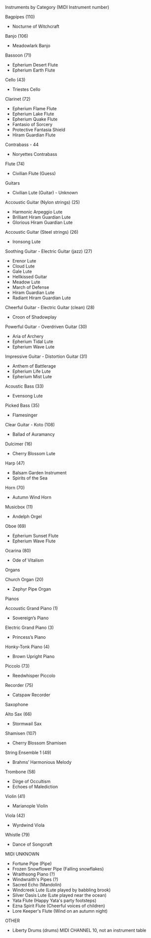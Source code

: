 Instruments by Category (MIDI Instrument number)

Bagpipes (110)
* Nocturne of Witchcraft

Banjo (106)
* Meadowlark Banjo

Bassoon (71)
* Epherium Desert Flute
* Epherium Earth Flute

Cello (43)
* Triestes Cello

Clarinet (72)
* Epherium Flame Flute
* Epherium Lake Flute
* Epherium Quake Flute
* Fantasio of Sorcery
* Protective Fantasia Shield
* Hiram Guardian Flute

Contrabass - 44
* Noryettes Contrabass

Flute (74)
* Civilian Flute (Guess)

Guitars

* Civilian Lute (Guitar) - Unknown

Accoustic Guitar (Nylon strings) (25)
* Harmonic Arpeggio Lute
* Brilliant Hiram Guardian Lute
* Glorious Hiram Guardian Lute

Accoustic Guitar (Steel strings) (26)
* Ironsong Lute

Soothing Guitar - Electric Guitar (jazz) (27)
* Erenor Lute
* Cloud Lute
* Gale Lute
* Hellkissed Guitar
* Meadow Lute
* March of Defense
* Hiram Guardian Lute
* Radiant Hiram Guardian Lute

Cheerful Guitar - Electric Guitar (clean) (28)
* Croon of Shadowplay

Powerful Guitar - Overdriven Guitar (30)
* Aria of Archery
* Epherium Tidal Lute
* Epherium Wave Lute

Impressive Guitar - Distortion Guitar (31)
* Anthem of Battlerage
* Epherium Life Lute
* Epherium Mist Lute

Acoustic Bass (33)
* Evensong Lute

Picked Bass (35)
* Flamesinger

Clear Guitar - Koto (108)
* Ballad of Auramancy

Dulcimer (16)
* Cherry Blossom Lute

Harp (47)
* Balsam Garden Instrument
* Spirits of the Sea

Horn (70)
* Autumn Wind Horn

Musicbox (11)
* Andelph Orgel

Oboe (69)
* Epherium Sunset Flute
* Epherium Wave Flute

Ocarina (80)
* Ode of Vitalism

Organs

Church Organ (20)
* Zephyr Pipe Organ

Pianos

Accoustic Grand Piano (1)
* Sovereign’s Piano

Electric Grand Piano (3)
* Princess’s Piano

Honky-Tonk Piano (4)
* Brown Upright Piano

Piccolo (73)
* Reedwhisper Piccolo

Recorder (75)
* Catspaw Recorder

Saxophone

Alto Sax (66)
* Stormwail Sax

Shamisen (107)
* Cherry Blossom Shamisen

String Ensemble 1 (49)
* Brahms’ Harmonious Melody

Trombone (58)
* Dirge of Occultism
* Echoes of Malediction

Violin (41)
* Marianople Violin

Viola (42)
* Wyrdwind Viola

Whistle (79)
* Dance of Songcraft




MIDI UNKNOWN
* Fortune Pipe (Pipe)
* Frozen Snowflower Pipe (Falling snowflakes)
* Wraithsong Piano (?)
* Windwraith's Pipes (?)
* Sacred Echo (Mandolin)
* Windcreek Lute (Lute played by babbling brook)
* Silver Oasis Lute (Lute played near the ocean)
* Yata Flute (Happy Yata's party footsteps)
* Ezna Spirit Flute (Cheerful voices of children)
* Lore Keeper's Flute (Wind on an autumn night)

OTHER
* Liberty Drums (drums) MIDI CHANNEL 10, not an instrument table
